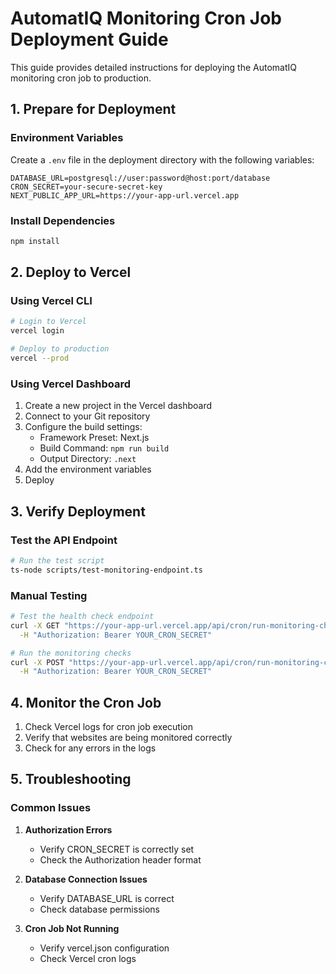 # AutomatIQ Monitoring Cron Job Deployment Guide

This guide provides detailed instructions for deploying the AutomatIQ monitoring cron job to production.

## 1. Prepare for Deployment

### Environment Variables

Create a `.env` file in the deployment directory with the following variables:

```
DATABASE_URL=postgresql://user:password@host:port/database
CRON_SECRET=your-secure-secret-key
NEXT_PUBLIC_APP_URL=https://your-app-url.vercel.app
```

### Install Dependencies

```bash
npm install
```

## 2. Deploy to Vercel

### Using Vercel CLI

```bash
# Login to Vercel
vercel login

# Deploy to production
vercel --prod
```

### Using Vercel Dashboard

1. Create a new project in the Vercel dashboard
2. Connect to your Git repository
3. Configure the build settings:
   - Framework Preset: Next.js
   - Build Command: `npm run build`
   - Output Directory: `.next`
4. Add the environment variables
5. Deploy

## 3. Verify Deployment

### Test the API Endpoint

```bash
# Run the test script
ts-node scripts/test-monitoring-endpoint.ts
```

### Manual Testing

```bash
# Test the health check endpoint
curl -X GET "https://your-app-url.vercel.app/api/cron/run-monitoring-checks" \
  -H "Authorization: Bearer YOUR_CRON_SECRET"

# Run the monitoring checks
curl -X POST "https://your-app-url.vercel.app/api/cron/run-monitoring-checks" \
  -H "Authorization: Bearer YOUR_CRON_SECRET"
```

## 4. Monitor the Cron Job

1. Check Vercel logs for cron job execution
2. Verify that websites are being monitored correctly
3. Check for any errors in the logs

## 5. Troubleshooting

### Common Issues

1. **Authorization Errors**
   - Verify CRON_SECRET is correctly set
   - Check the Authorization header format

2. **Database Connection Issues**
   - Verify DATABASE_URL is correct
   - Check database permissions

3. **Cron Job Not Running**
   - Verify vercel.json configuration
   - Check Vercel cron logs
